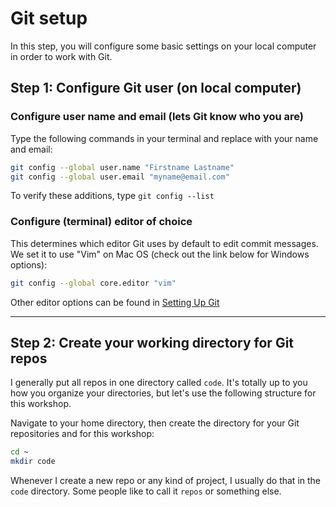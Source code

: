 # Git setup

In this step, you will configure some basic settings on your local computer in order to work with Git.

## Step 1:  Configure Git user (on local computer)

### Configure user name and email (lets Git know who you are)
Type the following commands in your terminal and replace with your name and email:
```bash
git config --global user.name "Firstname Lastname"
git config --global user.email "myname@email.com"
```

To verify these additions, type `git config --list` 

### Configure (terminal) editor of choice
This determines which editor Git uses by default to edit commit messages. We set it to use "Vim" on Mac OS (check out the link below for Windows options):

```bash
git config --global core.editor "vim"
```

Other editor options can be found in [Setting Up Git](http://swcarpentry.github.io/git-novice/02-setup/)

---

## Step 2: Create your working directory for Git repos

I generally put all repos in one directory called `code`. It's totally up to you how you organize your directories, but let's use the following structure for this workshop.

Navigate to your home directory, then create the directory for your Git repositories and for this workshop:
```bash
cd ~
mkdir code
```

Whenever I create a new repo or any kind of project, I usually do that in the `code` directory. Some people like to call it `repos` or something else.

